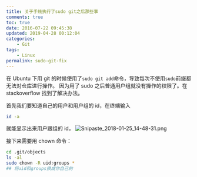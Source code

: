 ```yaml
---
title: 关于手贱执行了sudo git之后那些事
comments: true
toc: true
date: 2016-07-22 09:45:38
updated: 2019-04-28 00:12:04
categories:
    - Git
tags:
    - Linux
permalink: sudo-git-fix
---
```


在 Ubuntu 下用 git 的时候使用了`sudo git add`命令，导致每次不使用`sudo`前缀都无法对仓库进行操作。
因为用了 sudo 之后普通用户组就没有操作的权限了。在 stackoverflow 找到了解决办法。

 <!-- more -->

首先我们要知道自己的用户和用户组的 id，在终端输入

```bash
id -a
```

就能显示出来用户跟组的 id，
![Snipaste_2018-01-25_14-48-31.png](https://i.loli.net/2018/01/25/5a697dd25ebc3.png)

接下来需要用 chown 命令：

```bash
cd .git/objects
ls -al
sudo chown -R uid:groups *
## 将uid和groups换成你自己的
```

